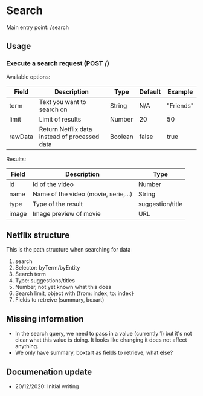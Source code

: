 # Search

Main entry point: /search

## Usage

### Execute a search request (POST /)

Available options:

| Field   | Description                                   | Type    | Default | Example   |
| ------- | --------------------------------------------- | ------- | ------- | --------- |
| term    | Text you want to  search on                   | String  | N/A     | "Friends" |
| limit   | Limit of results                              | Number  | 20      | 50        |
| rawData | Return Netflix data instead of processed data | Boolean | false   | true      |

Results:

| Field | Description                          | Type             |
| ----- | ------------------------------------ | ---------------- |
| id    | Id of the video                      | Number           |
| name  | Name of the video (movie, serie,...) | String           |
| type  | Type of the result                   | suggestion/title |
| image | Image preview of movie               | URL              |


## Netflix structure

This is the path structure when searching for data

1. search
2. Selector: byTerm/byEntity
3. Search term
4. Type: suggestions/titles
5. Number, not yet known what this does
6. Search limit, object with {from: index, to: index}
7. Fields to retreive (summary, boxart)

## Missing information

- In the search query, we need to pass in a value (currently 1) but it's not clear what this value is doing. It looks like changing it does not affect anything.
- We only have summary, boxtart as fields to retrieve, what else?

## Documenation update

- 20/12/2020: Initial writing

